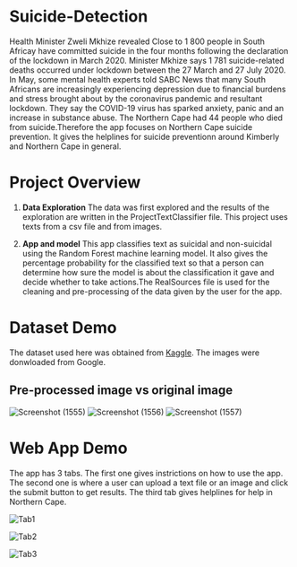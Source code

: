 # Suicide-Detection

Health Minister Zweli Mkhize revealed  Close to 1 800 people in South Africay have committed suicide in the four months following the declaration of the lockdown in March 2020.
Minister Mkhize says 1 781 suicide-related deaths occurred under lockdown between the 27 March and 27 July 2020.
In May, some mental health experts told SABC News that many South Africans are increasingly experiencing depression due to financial burdens and stress brought about by the coronavirus pandemic and resultant lockdown. They say the COVID-19 virus has sparked anxiety, panic and an increase in substance abuse.
The Northern Cape had 44 people who died from suicide.Therefore the app focuses on Northern Cape suicide prevention. It gives the helplines for suicide preventionn around Kimberly and Northern Cape in general.

# Project Overview

1. **Data Exploration**
The data was first explored and the results of the exploration are written in the ProjectTextClassifier file. This project uses texts from a csv file and from images.

2. **App and model**
This app classifies text as suicidal and non-suicidal using the Random Forest machine learning model. It also gives the percentage probability for the classified text so that a person can determine how sure the model is about the classification it gave and decide whether to take actions.The RealSources file is used for the cleaning and pre-processing  of the data given by the user for the app.
 

# Dataset Demo

The dataset used here was obtained from [Kaggle](https://www.kaggle.com/nikhileswarkomati/suicide-watch). The images were donwloaded from Google.

## **Pre-processed image vs original image**
![Screenshot (1555)](https://user-images.githubusercontent.com/83508295/155151541-c6318ad0-7b3e-407c-8bad-5b4eda68f295.png)
![Screenshot (1556)](https://user-images.githubusercontent.com/83508295/155151555-9578d71c-5cca-438e-939b-38176d0eb014.png)
![Screenshot (1557)](https://user-images.githubusercontent.com/83508295/155151569-c398af66-a982-430e-9f7d-d6e8115f4c0b.png)

# Web App Demo

The app has 3 tabs. The first one gives instrictions on how to use the app. The second one is where a user can upload a text file or an image and click the submit button to get results. The third tab gives helplines for help in Northern Cape.



![Tab1](https://user-images.githubusercontent.com/83508295/155390368-774f7983-3dbd-4bcb-beb8-00c7e6417f2d.png)

![Tab2](https://user-images.githubusercontent.com/83508295/155390391-e91369f7-5d69-4f49-bbf0-1b9b8ad98079.png)

![Tab3](https://user-images.githubusercontent.com/83508295/155390411-9a8cf5a4-80b9-4465-9bdb-cfb20a76fafa.png)
